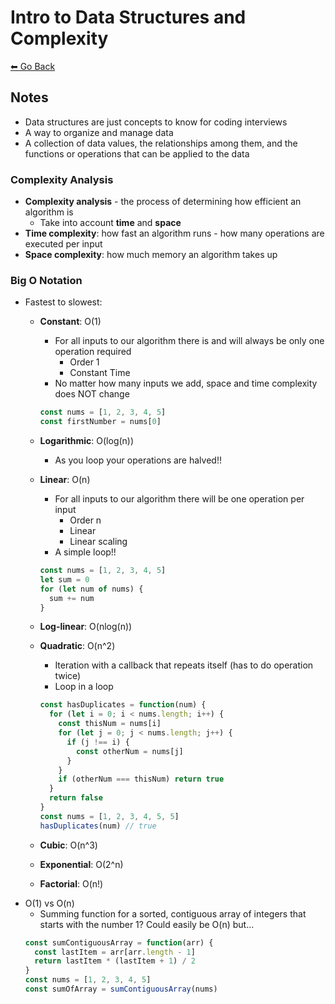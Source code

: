 # Intro to Data Structures and Complexity
[⬅ Go Back](/week6.md)

## Notes
- Data structures are just concepts to know for coding interviews
- A way to organize and manage data
- A collection of data values, the relationships among them, and the functions or operations that can be applied to the data

### Complexity Analysis
- **Complexity analysis** - the process of determining how efficient an algorithm is
  - Take into account **time** and **space**
- **Time complexity**: how fast an algorithm runs - how many operations are executed per input
- **Space complexity**: how much memory an algorithm takes up

### Big O Notation
- Fastest to slowest:
  - **Constant**: O(1)
    - For all inputs to our algorithm there is and will always be only one operation required
      - Order 1
      - Constant Time
    - No matter how many inputs we add, space and time complexity does NOT change
    ```js
    const nums = [1, 2, 3, 4, 5]
    const firstNumber = nums[0]
    ```
  - **Logarithmic**: O(log(n))
    - As you loop your operations are halved!!

  - **Linear**: O(n)
    - For all inputs to our algorithm there will be one operation per input
      - Order n
      - Linear
      - Linear scaling
    - A simple loop!!
    ```js
    const nums = [1, 2, 3, 4, 5]
    let sum = 0
    for (let num of nums) {
      sum += num
    }
    ```
  - **Log-linear**: O(nlog(n))
  - **Quadratic**: O(n^2)
    - Iteration with a callback that repeats itself (has to do operation twice)
    - Loop in a loop
    ```js
    const hasDuplicates = function(num) {
      for (let i = 0; i < nums.length; i++) {
        const thisNum = nums[i]
        for (let j = 0; j < nums.length; j++) {
          if (j !== i) {
            const otherNum = nums[j]
          }
        }
        if (otherNum === thisNum) return true
      }
      return false
    }
    const nums = [1, 2, 3, 4, 5, 5]
    hasDuplicates(num) // true
    ```
  - **Cubic**: O(n^3)
  - **Exponential**: O(2^n)
  - **Factorial**: O(n!)
- O(1) vs O(n)
  - Summing function for a sorted, contiguous array of integers that starts with the number 1? Could easily be O(n) but...
  ```js
  const sumContiguousArray = function(arr) {
    const lastItem = arr[arr.length - 1]
    return lastItem * (lastItem + 1) / 2
  }
  const nums = [1, 2, 3, 4, 5]
  const sumOfArray = sumContiguousArray(nums)
  ```